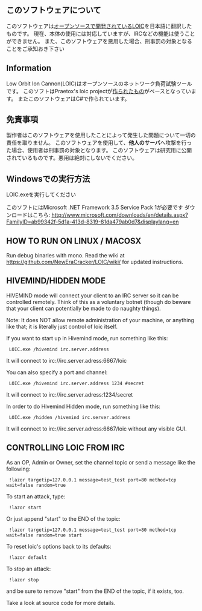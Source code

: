 ## このソフトウェアについて
このソフトウェアは<a href="https://github.com/NewEraCracker/LOIC/">オープンソースで開発されているLOIC</a>を日本語に翻訳したものです。
現在、本体の使用には対応していますが、IRCなどの機能は使うことができません。
また、このソフトウェアを悪用した場合、刑事罰の対象となることをご承知おき下さい


## Information
Low Orbit Ion Cannon(LOIC)はオープンソースのネットワーク負荷試験ツールです。
このソフトはPraetox's loic projectが<a href="https://sourceforge.net/projects/loic/">作られたもの</a>がベースとなっています。
またこのソフトウェアはC#で作られています。

## 免責事項
製作者はこのソフトウェアを使用したことによって発生した問題について一切の責任を取りません。
このソフトウェアを使用して、**他人のサーバ**へ攻撃を行った場合、使用者は刑事罰の対象となります。
このソフトウェアは研究用に公開されているものです。悪用は絶対にしないでください。

## Windowsでの実行方法

LOIC.exeを実行してください

このソフトにはMicrosoft .NET Framework 3.5 Service Pack 1が必要です ダウンロードはこちら:
http://www.microsoft.com/downloads/en/details.aspx?FamilyID=ab99342f-5d1a-413d-8319-81da479ab0d7&displaylang=en

## HOW TO RUN ON LINUX / MACOSX

Run debug binaries with mono.
Read the wiki at https://github.com/NewEraCracker/LOIC/wiki/ for updated instructions.

## HIVEMIND/HIDDEN MODE

HIVEMIND mode will connect your client to an IRC server so it can be controlled remotely.
Think of this as a voluntary botnet (though do beware that your client can potentially be
made to do naughty things).

Note: It does NOT allow remote administration of your machine, or anything like that; it
is literally just control of loic itself.

If you want to start up in Hivemind mode, run something like this:
```
 LOIC.exe /hivemind irc.server.address
```
It will connect to irc://irc.server.adress:6667/loic

You can also specify a port and channel:
```
 LOIC.exe /hivemind irc.server.address 1234 #secret
```
It will connect to irc://irc.server.adress:1234/secret

In order to do Hivemind Hidden mode, run something like this:
```
 LOIC.exe /hidden /hivemind irc.server.address
```
It will connect to irc://irc.server.adress:6667/loic without any visible GUI.

## CONTROLLING LOIC FROM IRC

As an OP, Admin or Owner, set the channel topic or send a message like the following:
```
 !lazor targetip=127.0.0.1 message=test_test port=80 method=tcp wait=false random=true
```

To start an attack, type:
```
 !lazor start
```

Or just append "start" to the END of the topic:
```
 !lazor targetip=127.0.0.1 message=test_test port=80 method=tcp wait=false random=true start
```

To reset loic's options back to its defaults:
```
 !lazor default
```

To stop an attack:
```
 !lazor stop
```

and be sure to remove "start" from the END of the topic, if it exists, too.

Take a look at source code for more details.
